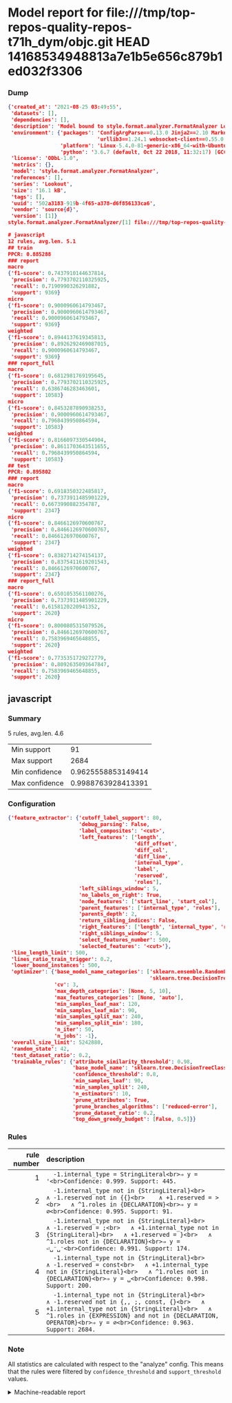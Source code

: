 # Model report for file:///tmp/top-repos-quality-repos-t71h_dym/objc.git HEAD 14168534948813a7e1b5e656c879b1ed032f3306

### Dump

```json
{'created_at': '2021-08-25 03:49:55',
 'datasets': [],
 'dependencies': [],
 'description': 'Model bound to style.format.analyzer.FormatAnalyzer Lookout analyzer.',
 'environment': {'packages': 'ConfigArgParse==0.13.0 Jinja2==2.10 MarkupSafe==1.1.1 PyStemmer==1.3.0 PyYAML==5.1 Pympler==0.5 SQLAlchemy==1.2.10 SQLAlchemy-Utils==0.33.3 asdf==2.3.2 bblfsh==2.12.7 boto==2.49.0 boto3==1.9.130 botocore==1.12.130 cachetools==2.0.1 certifi==2019.3.9 chardet==3.0.4 clint==0.5.1 docker==3.7.0 docker-pycreds==0.4.0 dulwich==0.19.11 grpcio==1.19.0 grpcio-tools==1.19.0 humanfriendly==4.16.1 humanize==0.5.1 idna==2.8 jmespath==0.9.4 jsonschema==2.6.0 lookout-sdk==0.4.1 lookout-sdk-ml==0.19.0 lookout-style==0.2.0 lz4==2.1.6 modelforge==0.12.1 numpy==1.16.2 packaging==19.0 pandas==0.22.0 pip==19.0.3 protobuf==3.7.0 psycopg2-binary==2.7.5 pygtrie==2.3 pyparsing==2.3.1 python-dateutil==2.8.0 python-igraph==0.7.1.post6 pytz==2019.1 requests==2.21.0 requirements-parser==0.2.0 scikit-learn==0.20.1 scikit-optimize==0.5.2 scipy==1.2.1 semantic-version==2.6.0 setuptools==40.8.0 six==1.12.0 smart-open==1.8.1 sourced-ml==0.8.2 spdx==2.5.0 stringcase==1.2.0 tabulate==0.8.2 tqdm==4.31.1 '
                             'urllib3==1.24.1 websocket-client==0.55.0 xxhash==1.3.0',
                 'platform': 'Linux-5.4.0-81-generic-x86_64-with-Ubuntu-18.04-bionic',
                 'python': '3.6.7 (default, Oct 22 2018, 11:32:17) [GCC 8.2.0]'},
 'license': 'ODbL-1.0',
 'metrics': {},
 'model': 'style.format.analyzer.FormatAnalyzer',
 'references': [],
 'series': 'Lookout',
 'size': '16.1 kB',
 'tags': [],
 'uuid': '502a3183-919b-4f65-a378-d6f856133ca6',
 'vendor': 'source{d}',
 'version': [1]}
style.format.analyzer.FormatAnalyzer/[1] file:///tmp/top-repos-quality-repos-t71h_dym/objc.git 14168534948813a7e1b5e656c879b1ed032f3306

# javascript
12 rules, avg.len. 5.1
## train
PPCR: 0.885288
### report
macro
{'f1-score': 0.7437910144637814,
 'precision': 0.7793702110325925,
 'recall': 0.7190990326291882,
 'support': 9369}
micro
{'f1-score': 0.9000960614793467,
 'precision': 0.9000960614793467,
 'recall': 0.9000960614793467,
 'support': 9369}
weighted
{'f1-score': 0.8944137619345813,
 'precision': 0.8926292469087015,
 'recall': 0.9000960614793467,
 'support': 9369}
### report_full
macro
{'f1-score': 0.6812981769195645,
 'precision': 0.7793702110325925,
 'recall': 0.6386746283463601,
 'support': 10583}
micro
{'f1-score': 0.8453287890938253,
 'precision': 0.9000960614793467,
 'recall': 0.7968439950864594,
 'support': 10583}
weighted
{'f1-score': 0.8166097330544904,
 'precision': 0.8611703643511655,
 'recall': 0.7968439950864594,
 'support': 10583}
## test
PPCR: 0.895802
### report
macro
{'f1-score': 0.6918350322485817,
 'precision': 0.7373911485901229,
 'recall': 0.6673990882354787,
 'support': 2347}
micro
{'f1-score': 0.8466126970600767,
 'precision': 0.8466126970600767,
 'recall': 0.8466126970600767,
 'support': 2347}
weighted
{'f1-score': 0.8382714274154137,
 'precision': 0.8375411619201543,
 'recall': 0.8466126970600767,
 'support': 2347}
### report_full
macro
{'f1-score': 0.6501053561100276,
 'precision': 0.7373911485901229,
 'recall': 0.6158120220941352,
 'support': 2620}
micro
{'f1-score': 0.8000805315079526,
 'precision': 0.8466126970600767,
 'recall': 0.7583969465648855,
 'support': 2620}
weighted
{'f1-score': 0.7735351729272779,
 'precision': 0.8092635093647847,
 'recall': 0.7583969465648855,
 'support': 2620}
```

## javascript
### Summary
5 rules, avg.len. 4.6

| | |
|-|-|
|Min support|91|
|Max support|2684|
|Min confidence|0.9625558853149414|
|Max confidence|0.9988763928413391|

### Configuration

```json
{'feature_extractor': {'cutoff_label_support': 80,
                       'debug_parsing': False,
                       'label_composites': '<cut>',
                       'left_features': ['length',
                                         'diff_offset',
                                         'diff_col',
                                         'diff_line',
                                         'internal_type',
                                         'label',
                                         'reserved',
                                         'roles'],
                       'left_siblings_window': 5,
                       'no_labels_on_right': True,
                       'node_features': ['start_line', 'start_col'],
                       'parent_features': ['internal_type', 'roles'],
                       'parents_depth': 2,
                       'return_sibling_indices': False,
                       'right_features': ['length', 'internal_type', 'reserved', 'roles'],
                       'right_siblings_window': 5,
                       'select_features_number': 500,
                       'selected_features': '<cut>'},
 'line_length_limit': 500,
 'lines_ratio_train_trigger': 0.2,
 'lower_bound_instances': 500,
 'optimizer': {'base_model_name_categories': ['sklearn.ensemble.RandomForestClassifier',
                                              'sklearn.tree.DecisionTreeClassifier'],
               'cv': 3,
               'max_depth_categories': [None, 5, 10],
               'max_features_categories': [None, 'auto'],
               'min_samples_leaf_max': 120,
               'min_samples_leaf_min': 90,
               'min_samples_split_max': 240,
               'min_samples_split_min': 180,
               'n_iter': 50,
               'n_jobs': -1},
 'overall_size_limit': 5242880,
 'random_state': 42,
 'test_dataset_ratio': 0.2,
 'trainable_rules': {'attribute_similarity_threshold': 0.98,
                     'base_model_name': 'sklearn.tree.DecisionTreeClassifier',
                     'confidence_threshold': 0.8,
                     'min_samples_leaf': 90,
                     'min_samples_split': 240,
                     'n_estimators': 10,
                     'prune_attributes': True,
                     'prune_branches_algorithms': ['reduced-error'],
                     'prune_dataset_ratio': 0.2,
                     'top_down_greedy_budget': [False, 0.5]}}
```

### Rules

| rule number | description |
|----:|:-----|
| 1 | `  -1.internal_type = StringLiteral<br>⇒ y = '<br>Confidence: 0.999. Support: 445.` |
| 2 | `  -1.internal_type not in {StringLiteral}<br>	∧ -1.reserved not in {{}<br>	∧ +1.reserved = ><br>	∧ ^1.roles in {DECLARATION}<br>⇒ y = ∅<br>Confidence: 0.995. Support: 91.` |
| 3 | `  -1.internal_type not in {StringLiteral}<br>	∧ -1.reserved = ;<br>	∧ +1.internal_type not in {StringLiteral}<br>	∧ +1.reserved = }<br>	∧ ^1.roles not in {DECLARATION}<br>⇒ y = ⏎␣⁻␣⁻<br>Confidence: 0.991. Support: 174.` |
| 4 | `  -1.internal_type not in {StringLiteral}<br>	∧ -1.reserved = const<br>	∧ +1.internal_type not in {StringLiteral}<br>	∧ ^1.roles not in {DECLARATION}<br>⇒ y = ␣<br>Confidence: 0.998. Support: 200.` |
| 5 | `  -1.internal_type not in {StringLiteral}<br>	∧ -1.reserved not in {,, ;, const, {}<br>	∧ +1.internal_type not in {StringLiteral}<br>	∧ ^1.roles in {EXPRESSION} and not in {DECLARATION, OPERATOR}<br>⇒ y = ∅<br>Confidence: 0.963. Support: 2684.` |

### Note
All statistics are calculated with respect to the "analyze" config. This means that the rules were filtered by
`confidence_threshold` and `support_threshold` values.

<details>
    <summary>Machine-readable report</summary>
```json
{"javascript": {"avg_rule_len": 4.6, "max_conf": 0.9988763928413391, "max_support": 2684, "min_conf": 0.9625558853149414, "min_support": 91, "num_rules": 5}}
```
</details>

